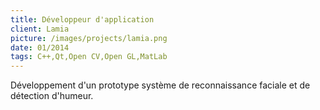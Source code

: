 ```yaml
---
title: Développeur d'application
client: Lamia
picture: /images/projects/lamia.png
date: 01/2014
tags: C++,Qt,Open CV,Open GL,MatLab
---
```


Développement d'un prototype système de reconnaissance faciale et de détection d'humeur.
